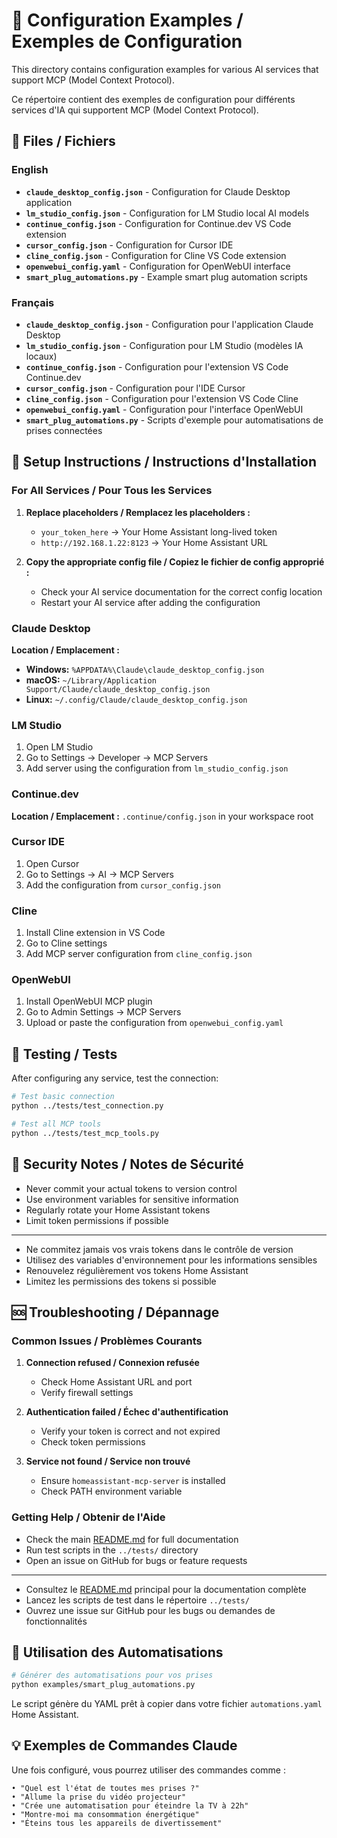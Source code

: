 # 🤖 Configuration Examples / Exemples de Configuration

This directory contains configuration examples for various AI services that support MCP (Model Context Protocol).

Ce répertoire contient des exemples de configuration pour différents services d'IA qui supportent MCP (Model Context Protocol).

## 📁 Files / Fichiers

### English

- **`claude_desktop_config.json`** - Configuration for Claude Desktop application
- **`lm_studio_config.json`** - Configuration for LM Studio local AI models
- **`continue_config.json`** - Configuration for Continue.dev VS Code extension
- **`cursor_config.json`** - Configuration for Cursor IDE
- **`cline_config.json`** - Configuration for Cline VS Code extension
- **`openwebui_config.yaml`** - Configuration for OpenWebUI interface
- **`smart_plug_automations.py`** - Example smart plug automation scripts

### Français

- **`claude_desktop_config.json`** - Configuration pour l'application Claude Desktop
- **`lm_studio_config.json`** - Configuration pour LM Studio (modèles IA locaux)
- **`continue_config.json`** - Configuration pour l'extension VS Code Continue.dev
- **`cursor_config.json`** - Configuration pour l'IDE Cursor
- **`cline_config.json`** - Configuration pour l'extension VS Code Cline
- **`openwebui_config.yaml`** - Configuration pour l'interface OpenWebUI
- **`smart_plug_automations.py`** - Scripts d'exemple pour automatisations de prises connectées

## 🔧 Setup Instructions / Instructions d'Installation

### For All Services / Pour Tous les Services

1. **Replace placeholders / Remplacez les placeholders :**
   - `your_token_here` → Your Home Assistant long-lived token
   - `http://192.168.1.22:8123` → Your Home Assistant URL

2. **Copy the appropriate config file / Copiez le fichier de config approprié :**
   - Check your AI service documentation for the correct config location
   - Restart your AI service after adding the configuration

### Claude Desktop

**Location / Emplacement :**
- **Windows:** `%APPDATA%\Claude\claude_desktop_config.json`
- **macOS:** `~/Library/Application Support/Claude/claude_desktop_config.json`
- **Linux:** `~/.config/Claude/claude_desktop_config.json`

### LM Studio

1. Open LM Studio
2. Go to Settings → Developer → MCP Servers
3. Add server using the configuration from `lm_studio_config.json`

### Continue.dev

**Location / Emplacement :** `.continue/config.json` in your workspace root

### Cursor IDE

1. Open Cursor
2. Go to Settings → AI → MCP Servers
3. Add the configuration from `cursor_config.json`

### Cline

1. Install Cline extension in VS Code
2. Go to Cline settings
3. Add MCP server configuration from `cline_config.json`

### OpenWebUI

1. Install OpenWebUI MCP plugin
2. Go to Admin Settings → MCP Servers
3. Upload or paste the configuration from `openwebui_config.yaml`

## 🚀 Testing / Tests

After configuring any service, test the connection:

```bash
# Test basic connection
python ../tests/test_connection.py

# Test all MCP tools
python ../tests/test_mcp_tools.py
```

## 🔐 Security Notes / Notes de Sécurité

- Never commit your actual tokens to version control
- Use environment variables for sensitive information
- Regularly rotate your Home Assistant tokens
- Limit token permissions if possible

---

- Ne commitez jamais vos vrais tokens dans le contrôle de version
- Utilisez des variables d'environnement pour les informations sensibles
- Renouvelez régulièrement vos tokens Home Assistant
- Limitez les permissions des tokens si possible

## 🆘 Troubleshooting / Dépannage

### Common Issues / Problèmes Courants

1. **Connection refused / Connexion refusée**
   - Check Home Assistant URL and port
   - Verify firewall settings

2. **Authentication failed / Échec d'authentification**
   - Verify your token is correct and not expired
   - Check token permissions

3. **Service not found / Service non trouvé**
   - Ensure `homeassistant-mcp-server` is installed
   - Check PATH environment variable

### Getting Help / Obtenir de l'Aide

- Check the main [README.md](../README.md) for full documentation
- Run test scripts in the `../tests/` directory
- Open an issue on GitHub for bugs or feature requests

---

- Consultez le [README.md](../README.md) principal pour la documentation complète
- Lancez les scripts de test dans le répertoire `../tests/`
- Ouvrez une issue sur GitHub pour les bugs ou demandes de fonctionnalités

## 🎯 Utilisation des Automatisations

```bash
# Générer des automatisations pour vos prises
python examples/smart_plug_automations.py
```

Le script génère du YAML prêt à copier dans votre fichier `automations.yaml` Home Assistant.

## 💡 Exemples de Commandes Claude

Une fois configuré, vous pourrez utiliser des commandes comme :

```
• "Quel est l'état de toutes mes prises ?"
• "Allume la prise du vidéo projecteur"
• "Crée une automatisation pour éteindre la TV à 22h"
• "Montre-moi ma consommation énergétique"
• "Éteins tous les appareils de divertissement"
```